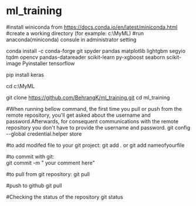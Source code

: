 # ml_training


#install winiconda from https://docs.conda.io/en/latest/miniconda.html
#create a working directory (for example: c:\MyML)
#run anaconda(miniconda) consule in administrator setting

conda install -c conda-forge git spyder pandas matplotlib lightgbm segyio tqdm opencv pandas-datareader scikit-learn py-xgboost seaborn scikit-image Pyinstaller tensorflow 

pip install keras


cd c:\MyML

git clone https://github.com/BehrangK/ml_training.git
cd ml_training

#When running bellow command, the first time you pull or push from the remote repository, you'll get asked about the username and password.Afterwards, for consequent communications with the remote repository you don't have to provide the username and password.
git config --global credential.helper store   

#to add modifed file to your git project:
git add *.*
or
git add nameofyourfile

#to commit with git:  
git commit -m " your comment here"

#to pull from git repository:
git pull

#push to github
git pull

#Checking the status of the repository
git status